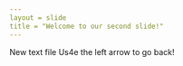 ```yaml
---
layout = slide
title = "Welcome to our second slide!"
---
```

New text file
Us4e the left arrow to go back!
